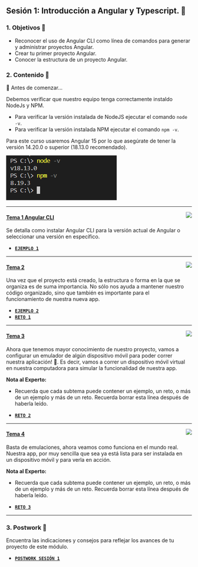 ## Sesión 1: Introducción a Angular y Typescript. 🤖


### 1. Objetivos :dart: 

- Reconocer el uso de Angular CLI como línea de comandos para generar y administrar proyectos Angular.
- Crear tu primer proyecto Angular.
- Conocer la estructura de un proyecto Angular.

### 2. Contenido :blue_book:

👀 Antes de comenzar...

Debemos verificar que nuestro equipo tenga correctamente instaldo NodeJs y NPM.
* Para verificar la versión instalada de NodeJS ejecutar el comando `node -v`.
* Para verificar la versión instalada NPM ejecutar el comando `npm -v`.

Para este curso usaremos Angular 15 por lo que asegúrate de tener la versión 14.20.0 o superior (18.13.0 recomendado).

![](img/node_version.PNG)

---

<img src="images/tools.png" align="right" height="90"> 

#### <ins>Tema 1 Angular CLI</ins>

Se detalla como instalar Angular CLI para la versión actual de Angular o seleccionar una versión en específico.

- [**`EJEMPLO 1`**](./Ejemplo-01)

---

<img src="images/structure.png" align="right" height="90"> 

#### <ins>Tema 2</ins>

Una vez que el proyecto está creado, la estructura o forma en la que se organiza es de suma importancia. No sólo nos ayuda a mantener nuestro código organizado, sino que también es importante para el funcionamiento de nuestra nueva app.

- [**`EJEMPLO 2`**](./Ejemplo-02)
- [**`RETO 1`**](./Reto-01)
---

<img src="images/emulator.jpg" align="right" height="90"> 

#### <ins>Tema 3</ins>

Ahora que tenemos mayor conocimiento de nuestro proyecto, vamos a configurar un emulador de algún dispositivo móvil para poder correr nuestra aplicación! :iphone:. Es decir, vamos a correr un dispositivo móvil virtual en nuestra computadora para simular la funcionalidad de nuestra app.

**Nota al Experto:**
  
 + Recuerda que cada subtema puede contener un ejemplo, un reto, o más de un ejemplo y más de un reto. Recuerda borrar esta línea después de haberla leído.
- [**`RETO 2`**](./Reto-02)
---

<img src="images/chaomi.png" align="right" height="110"> 

#### <ins>Tema 4</ins>

Basta de emulaciones, ahora veamos como funciona en el mundo real. Nuestra app, por muy sencilla que sea ya está lista para ser instalada en un dispositivo móvil y para verla en acción.

**Nota al Experto:**
  
 + Recuerda que cada subtema puede contener un ejemplo, un reto, o más de un ejemplo y más de un reto. Recuerda borrar esta línea después de haberla leído.
- [**`RETO 3`**](./Reto-03)
---

### 3. Postwork :memo:

Encuentra las indicaciones y consejos para reflejar los avances de tu proyecto de este módulo.

- [**`POSTWORK SESIÓN 1`**](./Postwork/)

<br/>


</div>

